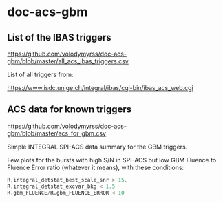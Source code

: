 # doc-acs-gbm

## List of the IBAS triggers

https://github.com/volodymyrss/doc-acs-gbm/blob/master/all_acs_ibas_triggers.csv

List of all triggers from:

https://www.isdc.unige.ch/integral/ibas/cgi-bin/ibas_acs_web.cgi

## ACS data for known triggers

https://github.com/volodymyrss/doc-acs-gbm/blob/master/acs_for_gbm.csv

Simple INTEGRAL SPI-ACS data summary for the GBM triggers. 

Few plots for the bursts with high S/N in SPI-ACS but low GBM Fluence to Fluence Error ratio (whatever it means), with these conditions:

```python
R.integral_detstat_best_scale_snr > 15.
R.integral_detstat_excvar_bkg < 1.5
R.gbm_FLUENCE/R.gbm_FLUENCE_ERROR < 10
```
